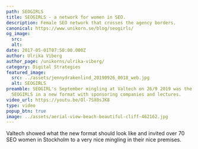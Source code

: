 ```yaml
---
path: SEOGIRLS
title: SEOGIRLS - a network for women in SEO.
description: Female SEO network that crosses the agency borders.
canonical: https://www.unikorn.se/blog/seogirls/
og_image:
  src: 
  alt: 
date: 2017-05-01T07:50:00.000Z
author: Ulrika Viberg
author_page: /unikorns/ulrika-viberg/
category: Digital Strategies
featured_image:
  src: ../assets/jennydrakenlind_20190926_0018_web.jpg
  alt: SEOGIRLS
preamble: SEOGIRL's September mingling at Valtech on 26/9 2019 was the first
  SEOGIRLS in a new format with sponsoring companies and lectures.
video_url: https://youtu.be/Ol-7SX0sJK8
type: video
popup_btn: true
image: ../assets/aerial-view-beach-beautiful-cliff-462162.jpg
---
```

Valtech showed what the new format should look like and invited over 70 SEO women in Stockholm to a very nice mingling in their nice premises.
